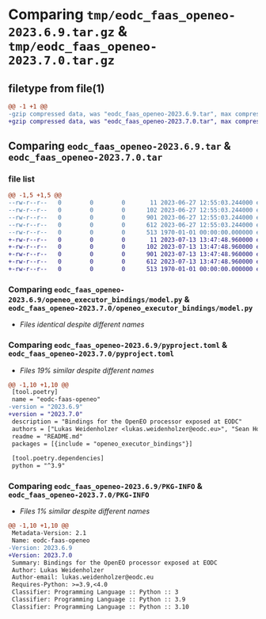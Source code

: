 # Comparing `tmp/eodc_faas_openeo-2023.6.9.tar.gz` & `tmp/eodc_faas_openeo-2023.7.0.tar.gz`

## filetype from file(1)

```diff
@@ -1 +1 @@
-gzip compressed data, was "eodc_faas_openeo-2023.6.9.tar", max compression
+gzip compressed data, was "eodc_faas_openeo-2023.7.0.tar", max compression
```

## Comparing `eodc_faas_openeo-2023.6.9.tar` & `eodc_faas_openeo-2023.7.0.tar`

### file list

```diff
@@ -1,5 +1,5 @@
--rw-r--r--   0        0        0       11 2023-06-27 12:55:03.244000 eodc_faas_openeo-2023.6.9/README.md
--rw-r--r--   0        0        0      102 2023-06-27 12:55:03.244000 eodc_faas_openeo-2023.6.9/openeo_executor_bindings/__init__.py
--rw-r--r--   0        0        0      901 2023-06-27 12:55:03.244000 eodc_faas_openeo-2023.6.9/openeo_executor_bindings/model.py
--rw-r--r--   0        0        0      612 2023-06-27 12:55:03.244000 eodc_faas_openeo-2023.6.9/pyproject.toml
--rw-r--r--   0        0        0      513 1970-01-01 00:00:00.000000 eodc_faas_openeo-2023.6.9/PKG-INFO
+-rw-r--r--   0        0        0       11 2023-07-13 13:47:48.960000 eodc_faas_openeo-2023.7.0/README.md
+-rw-r--r--   0        0        0      102 2023-07-13 13:47:48.960000 eodc_faas_openeo-2023.7.0/openeo_executor_bindings/__init__.py
+-rw-r--r--   0        0        0      901 2023-07-13 13:47:48.960000 eodc_faas_openeo-2023.7.0/openeo_executor_bindings/model.py
+-rw-r--r--   0        0        0      612 2023-07-13 13:47:48.960000 eodc_faas_openeo-2023.7.0/pyproject.toml
+-rw-r--r--   0        0        0      513 1970-01-01 00:00:00.000000 eodc_faas_openeo-2023.7.0/PKG-INFO
```

### Comparing `eodc_faas_openeo-2023.6.9/openeo_executor_bindings/model.py` & `eodc_faas_openeo-2023.7.0/openeo_executor_bindings/model.py`

 * *Files identical despite different names*

### Comparing `eodc_faas_openeo-2023.6.9/pyproject.toml` & `eodc_faas_openeo-2023.7.0/pyproject.toml`

 * *Files 19% similar despite different names*

```diff
@@ -1,10 +1,10 @@
 [tool.poetry]
 name = "eodc-faas-openeo"
-version = "2023.6.9"
+version = "2023.7.0"
 description = "Bindings for the OpenEO processor exposed at EODC"
 authors = ["Lukas Weidenholzer <lukas.weidenholzer@eodc.eu>", "Sean Hoyal <sean.hoyal@eodc.eu>", "Valentina Hutter <valentina.hutter@eodc.eu>"]
 readme = "README.md"
 packages = [{include = "openeo_executor_bindings"}]
 
 [tool.poetry.dependencies]
 python = "^3.9"
```

### Comparing `eodc_faas_openeo-2023.6.9/PKG-INFO` & `eodc_faas_openeo-2023.7.0/PKG-INFO`

 * *Files 1% similar despite different names*

```diff
@@ -1,10 +1,10 @@
 Metadata-Version: 2.1
 Name: eodc-faas-openeo
-Version: 2023.6.9
+Version: 2023.7.0
 Summary: Bindings for the OpenEO processor exposed at EODC
 Author: Lukas Weidenholzer
 Author-email: lukas.weidenholzer@eodc.eu
 Requires-Python: >=3.9,<4.0
 Classifier: Programming Language :: Python :: 3
 Classifier: Programming Language :: Python :: 3.9
 Classifier: Programming Language :: Python :: 3.10
```

